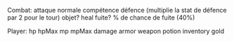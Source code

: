 Combat:
    attaque
        normale
        compétence
    défence
        (multiplie la stat de défence par 2 pour le tour)
    objet?
        heal
    fuite?
        % de chance de fuite (40%)

Player:
    hp
    hpMax
    mp
    mpMax
    damage
    armor
    weapon
    potion
    inventory
    gold